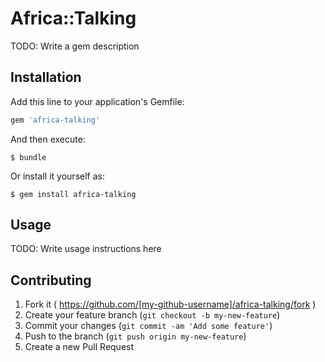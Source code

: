 # Africa::Talking

TODO: Write a gem description

## Installation

Add this line to your application's Gemfile:

```ruby
gem 'africa-talking'
```

And then execute:

    $ bundle

Or install it yourself as:

    $ gem install africa-talking

## Usage

TODO: Write usage instructions here

## Contributing

1. Fork it ( https://github.com/[my-github-username]/africa-talking/fork )
2. Create your feature branch (`git checkout -b my-new-feature`)
3. Commit your changes (`git commit -am 'Add some feature'`)
4. Push to the branch (`git push origin my-new-feature`)
5. Create a new Pull Request
